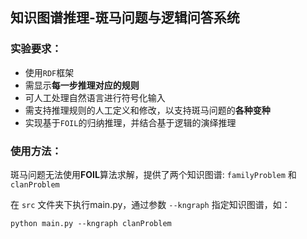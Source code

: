 ## 知识图谱推理-斑马问题与逻辑问答系统

### 实验要求：
- 使用`RDF`框架
- 需显示**每一步推理对应的规则**
- 可人工处理自然语言进行符号化输入
- 需支持推理规则的人工定义和修改，以支持斑马问题的**各种变种**
- 实现基于`FOIL`的归纳推理，并结合基于逻辑的演绎推理

### 使用方法：
斑马问题无法使用**FOIL**算法求解，提供了两个知识图谱: `familyProblem` 和 `clanProblem`

在 `src` 文件夹下执行main.py，通过参数 `--kngraph` 指定知识图谱，如：

    python main.py --kngraph clanProblem
